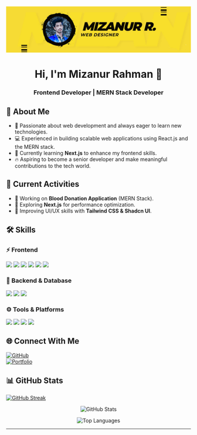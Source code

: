 
<!-- Banner Image -->
<p align="center">
  <img src="https://github.com/MistyIslam5/MistyIslam5/blob/main/Untitled%20Photo.jpg" alt="Banner Image" />
</p>

<h1 align="center">Hi, I'm Mizanur Rahman 👋</h1>
<h3 align="center">Frontend Developer | MERN Stack Developer</h3>

## 🚀 About Me

- 🎯 Passionate about web development and always eager to learn new technologies.  
- 💻 Experienced in building scalable web applications using React.js and the MERN stack.  
- 🌱 Currently learning **Next.js** to enhance my frontend skills.  
- 🔥 Aspiring to become a senior developer and make meaningful contributions to the tech world.

## 🔭 Current Activities

- 🔹 Working on **Blood Donation Application** (MERN Stack).  
- 🔹 Exploring **Next.js** for performance optimization.  
- 🔹 Improving UI/UX skills with **Tailwind CSS & Shadcn UI**.  

## 🛠 Skills

### ⚡ Frontend  
<p>
  <img src="https://img.shields.io/badge/HTML5-E34F26?style=for-the-badge&logo=html5&logoColor=white" />
  <img src="https://img.shields.io/badge/CSS3-1572B6?style=for-the-badge&logo=css3&logoColor=white" />
  <img src="https://img.shields.io/badge/TailwindCSS-38B2AC?style=for-the-badge&logo=tailwind-css&logoColor=white" />
  <img src="https://img.shields.io/badge/JavaScript-F7DF1E?style=for-the-badge&logo=javascript&logoColor=black" />
  <img src="https://img.shields.io/badge/ReactJS-61DAFB?style=for-the-badge&logo=react&logoColor=black" />
  <img src="https://img.shields.io/badge/Next.js-000000?style=for-the-badge&logo=nextdotjs&logoColor=white" />
</p>

### 🔧 Backend & Database  
<p>
  <img src="https://img.shields.io/badge/Node.js-339933?style=for-the-badge&logo=nodedotjs&logoColor=white" />
  <img src="https://img.shields.io/badge/Express.js-000000?style=for-the-badge&logo=express&logoColor=white" />
  <img src="https://img.shields.io/badge/MongoDB-47A248?style=for-the-badge&logo=mongodb&logoColor=white" />
</p>

### ⚙️ Tools & Platforms  
<p>
  <img src="https://img.shields.io/badge/Firebase-FFCA28?style=for-the-badge&logo=firebase&logoColor=black" />
  <img src="https://img.shields.io/badge/Git-F05032?style=for-the-badge&logo=git&logoColor=white" />
  <img src="https://img.shields.io/badge/GitHub-181717?style=for-the-badge&logo=github&logoColor=white" />
  <img src="https://img.shields.io/badge/Vercel-000000?style=for-the-badge&logo=vercel&logoColor=white" />
</p>

## 🌐 Connect With Me  

[![GitHub](https://img.shields.io/badge/GitHub-181717?style=for-the-badge&logo=github&logoColor=white)](https://github.com/MizanurRahman5)  
[![Portfolio](https://img.shields.io/badge/Portfolio-000000?style=for-the-badge&logo=vercel&logoColor=white)](https://m-rahman-porfolio.netlify.app/)

## 📊 GitHub Stats  

<a href="https://git.io/streak-stats">
  <img src="https://streak-stats.demolab.com/?user=DenverCoder1" alt="GitHub Streak" />
</a>


<p align="center">
  <img src="https://github-readme-stats.vercel.app/api?username=MizanurRahman5&show_icons=true&theme=tokyonight" alt="GitHub Stats" />
</p>

<p align="center">
  <img src="https://github-readme-stats.vercel.app/api/top-langs/?username=MizanurRahman5&layout=compact&theme=tokyonight" alt="Top Languages" />
</p>

---

